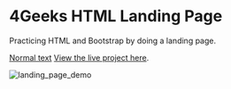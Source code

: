 # 4Geeks HTML Landing Page
Practicing HTML and Bootstrap by doing a landing page. <br>

[Normal text](https://4geeks-html-landing-page.vercel.app/)
[View the live project here](https://4geeks-html-landing-page.vercel.app/).

![landing_page_demo](https://github.com/gdwhittaker94/4Geeks_html_landing_page/assets/105855731/386868dc-ae70-48d2-a1d6-d7361712007b)

